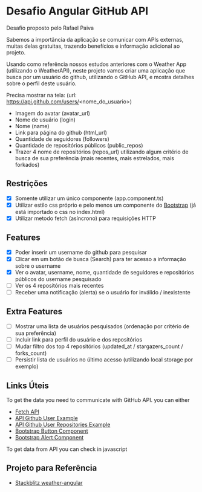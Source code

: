 # Desafio Angular GitHub API

Desafio proposto pelo Rafael Paiva

Sabemos a importância da aplicação se comunicar com APIs externas, muitas delas gratuitas, trazendo benefícios e informação adicional ao projeto.

Usando como referência nossos estudos anteriores com o Weather App (utilizando o WeatherAPI), neste projeto vamos criar uma aplicação que busca por um usuário do github, utilizando o GitHub API, e mostra detalhes sobre o perfil deste usuário.

Precisa mostrar na tela: (url: https://api.github.com/users/<nome_do_usuario>)

- Imagem do avatar (avatar_url)
- Nome de usuário (login)
- Nome (name)
- Link para página do github (html_url)
- Quantidade de seguidores (followers)
- Quantidade de repositórios públicos (public_repos)
- Trazer 4 nome de repositórios (repos_url) utilizando algum critério de busca de sua preferência (mais recentes, mais estrelados, mais forkados)

## Restrições

- [x] Somente utilizar um único componente (app.component.ts)
- [x] Utilizar estilo css próprio e pelo menos um componente do [Bootstrap](https://getbootstrap.com/) (já está importado o css no index.html)
- [X] Utilizar metodo fetch (asíncrono) para requisições HTTP

## Features

- [X] Poder inserir um username do github para pesquisar
- [X] Clicar em um botão de busca (Search) para ter acesso a informação sobre o username
- [X] Ver o avatar, username, nome, quantidade de seguidores e repositórios públicos do username pesquisado
- [ ] Ver os 4 repositórios mais recentes
- [ ] Receber uma notificação (alerta) se o usuário for inválido / inexistente

## Extra Features

- [ ] Mostrar uma lista de usuários pesquisados (ordenação por critério de sua preferência)
- [ ] Incluir link para perfil do usuário e dos repositórios
- [ ] Mudar filtro dos top 4 repositórios (updated_at / stargazers_count / forks_count)
- [ ] Persistir lista de usuários no último acesso (utilizando local storage por exemplo)

## Links Úteis

To get the data you need to communicate with GitHub API. you can either

- [Fetch API](https://developer.mozilla.org/en-US/docs/Web/API/Fetch_API/Using_Fetch)
- [API Github User Example](https://api.github.com/users/rpaivabr)
- [API Github User Repositories Example](https://api.github.com/users/rpaivabr/repos)
- [Bootstrap Button Component](https://getbootstrap.com/docs/5.1/components/buttons/)
- [Bootstrap Alert Component](https://getbootstrap.com/docs/5.1/components/alerts/)

To get data from API you can check in javascript

## Projeto para Referência

- [Stackblitz weather-angular](https://stackblitz.com/edit/angular-ivy-fepuhr?file=src%2Fapp%2Fapp.component.ts)


